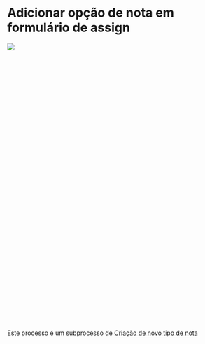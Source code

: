 # Adicionar opção de nota em formulário de assign

<div style="height: 640px; overflow-x:scroll;">
    <img src="../adicionar-opcao-de-nota-em-formulario-assign.svg" style="max-width: initial;">
</div>

Este processo é um subprocesso de [Criação de novo tipo de nota](http://conhecimento.fiap.com.br/processos/plataforma/criacao-novo-tipo-de-nota)